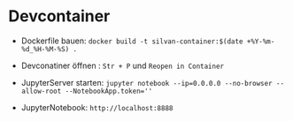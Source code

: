 # Devcontainer

- Dockerfile bauen: `docker build -t silvan-container:$(date +%Y-%m-%d_%H-%M-%S) .`
- Devconatiner öffnen : `Str + P` und `Reopen in Container`

- JupyterServer starten: `jupyter notebook --ip=0.0.0.0 --no-browser --allow-root --NotebookApp.token=''`
- JupyterNotebook: `http://localhost:8888`